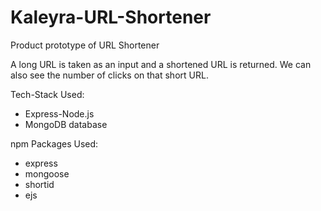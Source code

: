 # Kaleyra-URL-Shortener
Product prototype of URL Shortener

A long URL is taken as an input and a shortened URL is returned. We can also see the number of clicks on that short URL. 

Tech-Stack Used:
- Express-Node.js
- MongoDB database

npm Packages Used:
- express
- mongoose
- shortid
- ejs
